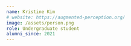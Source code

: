 ```yaml
---
name: Kristine Kim
# website: https://augmented-perception.org/
image: /assets/person.png
role: Undergraduate student
alumni_since: 2021
---
```

